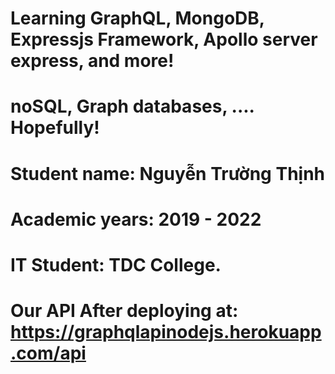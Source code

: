 # Learning GraphQL, MongoDB, Expressjs Framework, Apollo server express, and more!
# noSQL, Graph databases, .... Hopefully!
# Student name: Nguyễn Trường Thịnh
# Academic years: 2019 - 2022
# IT Student: TDC College.
# Our API After deploying at: https://graphqlapinodejs.herokuapp.com/api
